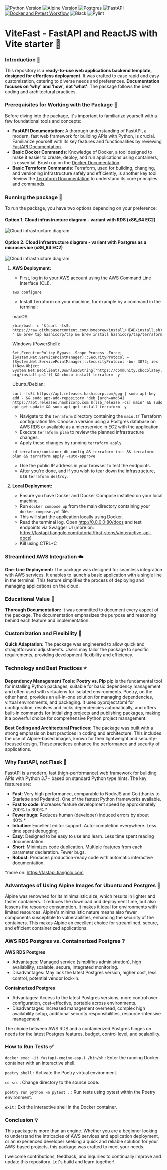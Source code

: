 ![Python Version](https://img.shields.io/badge/Python-3.12-blue.svg)
![Alpine Version](https://img.shields.io/badge/Alpine-3.14-green.svg)
![Postgres](https://img.shields.io/badge/Postgres-16.1--alpine3.19-red.svg)
![FastAPI](https://img.shields.io/badge/FastAPI-0.108.0-009688.svg)
[![Docker and Pytest Workflow](https://github.com/ozieblo-michal/fastAPI-templates/actions/workflows/docker_and_pytest.yml/badge.svg)](https://github.com/ozieblo-michal/fastAPI-templates/actions/workflows/docker_and_pytest.yml)
![Black](https://img.shields.io/badge/code%20style-black-000000.svg)
![Pylint](https://img.shields.io/badge/linter-pylint-blue.svg)


# ViteFast - FastAPI and ReactJS with Vite starter :rocket:

### Introduction :wave:

This repository is a **ready-to-use web applications backend template, designed for  effortless deployment**. It was crafted to ease rapid and easy customization, catering to diverse needs and preferences. **Documentation focuses on 'why' and 'how', not 'what'**. The package follows the best coding and architectural practices.

### Prerequisites for Working with the Package :school:

Before diving into the package, it's important to familiarize yourself with a few foundational tools and concepts:

- **FastAPI Documentation**: A thorough understanding of FastAPI, a modern, fast web framework for building APIs with Python, is crucial. Familiarize yourself with its key features and functionalities by reviewing [FastAPI Documentation](https://fastapi.tiangolo.com/).
- **Basic Docker Commands**: Knowledge of Docker, a tool designed to make it easier to create, deploy, and run applications using containers, is essential. Brush up on the [Docker Documentation](https://docs.docker.com/get-started/overview/).
- **Basic Terraform Commands**: Terraform, used for building, changing, and versioning infrastructure safely and efficiently, is another key tool. Review the [Terraform Documentation](https://www.terraform.io/docs/index.html) to understand its core principles and commands.

### Running the package :runner:

To run the package, you have two options depending on your preference:

#### Option 1. Cloud infrastructure diagram - variant with RDS (x86_64 EC2)
![Cloud infrastructure diagram](/img/RDSschema.png "Cloud infrastructure diagram - variant with RDS")

#### Option 2. Cloud infrastructure diagram - variant with Postgres as a microservice (x86_64 EC2)
![Cloud infrastructure diagram](img/dbmicroserviceschema.png "Cloud infrastructure diagram - variant with Postgres as a microservice")

1. **AWS Deployment:** 
   - First, log in to your AWS account using the AWS Command Line Interface (CLI).

   `aws configure`


   - Install Terraform on your machine, for example by a command in the terminal:

   macOS: 

   `/bin/bash -c "$(curl -fsSL https://raw.githubusercontent.com/Homebrew/install/HEAD/install.sh)" && brew tap hashicorp/tap && brew install hashicorp/tap/terraform`

   Windows (PowerShell): 

   `Set-ExecutionPolicy Bypass -Scope Process -Force; [System.Net.ServicePointManager]::SecurityProtocol = [System.Net.ServicePointManager]::SecurityProtocol -bor 3072; iex ((New-Object System.Net.WebClient).DownloadString('https://community.chocolatey.org/install.ps1')) && choco install terraform -y`

   Ubuntu/Debian: 

   `curl -fsSL https://apt.releases.hashicorp.com/gpg | sudo apt-key add - && sudo apt-add-repository "deb [arch=amd64] https://apt.releases.hashicorp.com $(lsb_release -cs) main" && sudo apt-get update && sudo apt-get install terraform -y`

   - Navigate to the `terraform` directory containing the `main.tf` Terraform configuration file. Choose a version using a Postgres database on AWS RDS or available as a microservice in EC2 with the application.
   - Execute `terraform plan` to review the planned infrastructure changes.
   - Apply these changes by running `terraform apply`.

   `cd terraform/container_db_config && terraform init && terraform plan && terraform apply -auto-approve`
   
   - Use the public IP address in your browser to test the endpoints.
   - After you're done, and if you wish to tear down the infrastructure, use `terraform destroy`.

2. **Local Deployment:**
   - Ensure you have Docker and Docker Compose installed on your local machine.
   - Run `docker compose up` from the main directory containing your `docker-compose.yml` file. 
   - This will start the application locally using Docker.
   - Read the terminal log. Open http://0.0.0.0:80/docs and test endpoints via Swagger UI (more on: https://fastapi.tiangolo.com/tutorial/first-steps/#interactive-api-docs)
   - Kill using CTRL+C

### Streamlined AWS Integration :cloud:

**One-Line Deployment:** The package was designed for seamless integration with AWS services. It enables to launch a basic application with a single line in the terminal. This feature simplifies the process of deploying and managing applications on the cloud.

### Educational Value :school:

**Thorough Documentation:** It was committed to document every aspect of the package. The documentation emphasizes the purpose and reasoning behind each feature and implementation.

### Customization and Flexibility :wrench:

**Quick Adaptation:** The package was engineered to allow quick and straightforward adjustments. Users may tailor the package to specific requirements, providing development flexibility and efficiency.

### Technology and Best Practices :star:

**Dependency Management Tools: Poetry vs. Pip**
pip is the fundamental tool for installing Python packages, suitable for basic dependency management and often used with virtualenv for isolated environments. Poetry, on the other hand, provides an all-in-one solution for managing dependencies, virtual environments, and packaging. It uses pyproject.toml for configuration, resolves and locks dependencies automatically, and offers built-in commands for initializing projects and publishing packages, making it a powerful choice for comprehensive Python project management.

**Best Coding and Architectural Practices:** The package was built with a strong emphasis on best practices in coding and architecture. This includes the use of Alpine-based images, known for their lightweight and security-focused design. These practices enhance the performance and security of applications.

### Why FastAPI, not Flask :muscle:
FastAPI is a modern, fast (high-performance) web framework for building APIs with Python 3.7+ based on standard Python type hints. The key features are:

- **Fast**: Very high performance, comparable to NodeJS and Go (thanks to Starlette and Pydantic). One of the fastest Python frameworks available.
- **Fast to code**: Increases feature development speed by approximately 200% to 300%.*
- **Fewer bugs**: Reduces human (developer) induced errors by about 40%.*
- **Intuitive**: Excellent editor support. Auto-completion everywhere. Less time spent debugging.
- **Easy**: Designed to be easy to use and learn. Less time spent reading documentation.
- **Short**: Minimizes code duplication. Multiple features from each parameter declaration. Fewer bugs.
- **Robust**: Produces production-ready code with automatic interactive documentation.

*more on: https://fastapi.tiangolo.com



### Advantages of Using Alpine Images for Ubuntu and Postgres :mount_fuji:
Alpine was renowned for its minimalistic size, which results in lighter and faster containers. It reduces the download and deployment time, but also lessens the resource consumption. It makes it ideal for environments with limited resources. Alpine's minimalistic nature means also fewer components susceptible to vulnerabilities, enhancing the security of the containers. This makes Alpine an excellent choice for streamlined, secure, and efficient containerized applications.

### AWS RDS Postgres vs. Containerized Postgres :grey_question:

**AWS RDS Postgres**
- Advantages: Managed service (simplifies administration), high availability, scalable, secure, integrated monitoring.
- Disadvantages: May lack the latest Postgres version, higher cost, less control, potential vendor lock-in.

**Containerized Postgres**
- Advantages: Access to the latest Postgres versions, more control over configuration, cost-effective, portable across environments.
- Disadvantages: Increased management overhead, complex high availability setup, additional security responsibilities, resource-intensive management.

The choice between AWS RDS and a containerized Postgres hinges on needs for the latest Postgres features, budget, control level, and scalability.

### How to Run Tests :white_check_mark:

`docker exec -it fastapi-engine-app-1 /bin/sh` : Enter the running Docker container with an interactive shell.

`poetry shell` : Activate the Poetry virtual environment.

`cd src` : Change directory to the source code.

`poetry run python -m pytest .` : Run tests using pytest within the Poetry environment.

`exit` : Exit the interactive shell in the Docker container.

### Conclusion :bulb:

This package is more than an engine. Whether you are a beginner looking to understand the intricacies of AWS services and application deployment, or an experienced developer seeking a quick and reliable solution for your AWS-based projects, this package was crafted to meet your needs.

I welcome contributions, feedback, and inquiries to continually improve and update this repository. Let's build and learn together!
